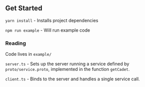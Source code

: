 ## Get Started
`yarn install` - Installs project dependencies

`npm run example` - Will run example code

### Reading
Code lives in `example/`

`server.ts` - Sets up the server running a service defined by `proto/service.proto`, 
implemented in the function `getCadet`.

`client.ts` - Binds to the server and handles a single service call.
